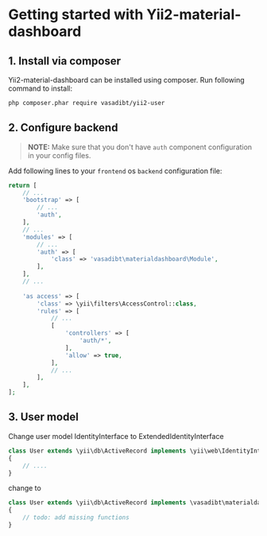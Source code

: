 # Getting started with Yii2-material-dashboard

## 1. Install via composer

Yii2-material-dashboard can be installed using composer. Run following command to install:

```bash
php composer.phar require vasadibt/yii2-user
```

## 2. Configure backend

> **NOTE:** Make sure that you don't have `auth` component configuration in your config files.

Add following lines to your `frontend` os `backend` configuration file:

```php
return [
    // ...
    'bootstrap' => [
        // ...
        'auth',
    ],
    // ...
    'modules' => [
        // ...
        'auth' => [
            'class' => 'vasadibt\materialdashboard\Module',
        ],
    ],
    // ...
    
    'as access' => [
        'class' => \yii\filters\AccessControl::class,
        'rules' => [
            // ...    
            [
                'controllers' => [
                    'auth/*',
                ],
                'allow' => true,
            ],
            // ...
        ],
    ],
];
```

## 3. User model

Change user model IdentityInterface to ExtendedIdentityInterface

```php
class User extends \yii\db\ActiveRecord implements \yii\web\IdentityInterface
{
    // ....
}
```

change to

```php
class User extends \yii\db\ActiveRecord implements \vasadibt\materialdashboard\models\ExtendedIdentityInterface
{
    // todo: add missing functions
}
```


